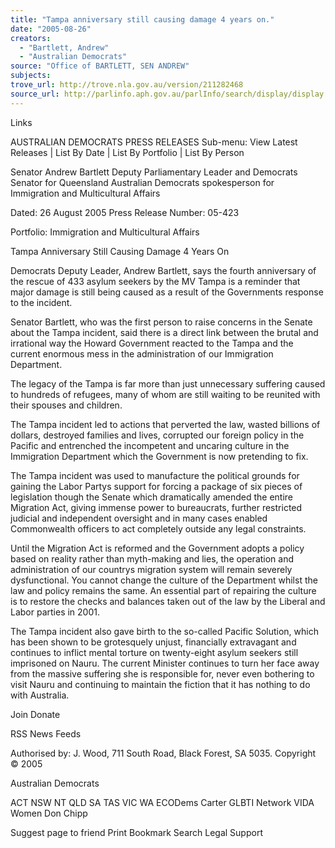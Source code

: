 ```yaml
---
title: "Tampa anniversary still causing damage 4 years on."
date: "2005-08-26"
creators:
  - "Bartlett, Andrew"
  - "Australian Democrats"
source: "Office of BARTLETT, SEN ANDREW"
subjects:
trove_url: http://trove.nla.gov.au/version/211282468
source_url: http://parlinfo.aph.gov.au/parlInfo/search/display/display.w3p;query=Id%3A%22media/pressrel/ST3H6%22
---
```


   Links 

 AUSTRALIAN DEMOCRATS PRESS RELEASES Sub-menu: View Latest Releases | List By Date | List By Portfolio | List By Person 

 Senator Andrew Bartlett Deputy Parliamentary Leader and Democrats Senator for Queensland Australian Democrats spokesperson for Immigration and Multicultural Affairs

 Dated: 26 August 2005 Press Release Number: 05-423

 Portfolio: Immigration and Multicultural Affairs

 Tampa Anniversary Still Causing Damage 4 Years On

 Democrats Deputy Leader, Andrew Bartlett, says the fourth anniversary of the rescue of 433 asylum seekers by the MV Tampa is a reminder  that major damage is still being caused as a result of the Governments response to the incident.

 Senator Bartlett, who was the first person to raise concerns in the Senate about the Tampa incident, said there is a direct link between the  brutal and irrational way the Howard Government reacted to the Tampa and the current enormous mess in the administration of our  Immigration Department.

 The legacy of the Tampa is far more than just unnecessary suffering caused to hundreds of refugees, many of whom are still waiting to be  reunited with their spouses and children.

 The Tampa incident led to actions that perverted the law, wasted billions of dollars, destroyed families and lives, corrupted our foreign policy  in the Pacific and entrenched the incompetent and uncaring culture in the Immigration Department which the Government is now pretending  to fix.

 The Tampa incident was used to manufacture the political grounds for gaining the Labor Partys support for forcing a package of six pieces of  legislation though the Senate which dramatically amended the entire Migration Act, giving immense power to bureaucrats, further restricted  judicial and independent oversight and in many cases enabled Commonwealth officers to act completely outside any legal constraints.

 Until the Migration Act is reformed and the Government adopts a policy based on reality rather than myth-making and lies, the operation and  administration of our countrys migration system will remain severely dysfunctional. You cannot change the culture of the Department whilst  the law and policy remains the same. An essential part of repairing the culture is to restore the checks and balances taken out of the law by  the Liberal and Labor parties in 2001.

 The Tampa incident also gave birth to the so-called Pacific Solution, which has been shown to be grotesquely unjust, financially extravagant  and continues to inflict mental torture on twenty-eight asylum seekers still imprisoned on Nauru. The current Minister continues to turn her  face away from the massive suffering she is responsible for, never even bothering to visit Nauru and continuing to maintain the fiction that it  has nothing to do with Australia.

 

 Join Donate 

 RSS News Feeds

 Authorised by: J. Wood,  711 South Road, Black  Forest, SA 5035.  Copyright © 2005 

 Australian Democrats 

   ACT   NSW   NT   QLD   SA   TAS   VIC   WA   ECODems   Carter GLBTI Network   VIDA Women    Don Chipp 

  Suggest page to friend  Print  Bookmark  Search  Legal   Support  

